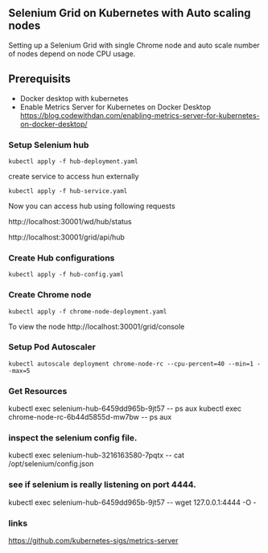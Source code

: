 ## Selenium Grid on Kubernetes with Auto scaling nodes

Setting up a Selenium Grid with single Chrome node and auto scale number of nodes depend on node CPU usage.

## Prerequisits 
* Docker desktop with kubernetes
* Enable Metrics Server for Kubernetes on Docker Desktop 
    https://blog.codewithdan.com/enabling-metrics-server-for-kubernetes-on-docker-desktop/


### Setup Selenium hub

```
kubectl apply -f hub-deployment.yaml
```

create service to access hun externally

```
kubectl apply -f hub-service.yaml
```

Now you can access hub using following requests

http://localhost:30001/wd/hub/status

http://localhost:30001/grid/api/hub

### Create Hub configurations

```
kubectl apply -f hub-config.yaml
```

### Create Chrome node 

```
kubectl apply -f chrome-node-deployment.yaml
```

To view the node http://localhost:30001/grid/console

### Setup Pod Autoscaler

```
kubectl autoscale deployment chrome-node-rc --cpu-percent=40 --min=1 --max=5

```



### Get Resources
kubectl exec selenium-hub-6459dd965b-9jt57 -- ps aux
kubectl exec chrome-node-rc-6b44d5855d-mw7bw -- ps aux

### inspect the selenium config file.
kubectl exec selenium-hub-3216163580-7pqtx -- cat /opt/selenium/config.json

### see if selenium is really listening on port 4444.
kubectl exec selenium-hub-6459dd965b-9jt57 -- wget 127.0.0.1:4444 -O -



### links
https://github.com/kubernetes-sigs/metrics-server


